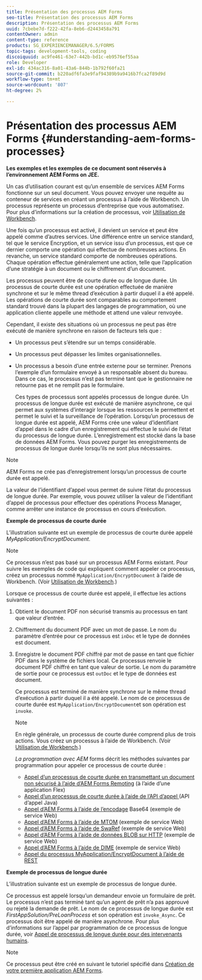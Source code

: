 ```yaml
---
title: Présentation des processus AEM Forms
seo-title: Présentation des processus AEM Forms
description: Présentation des processus AEM Forms
uuid: 7cbebe7d-f222-42fa-8eb6-d2443458a791
contentOwner: admin
content-type: reference
products: SG_EXPERIENCEMANAGER/6.5/FORMS
topic-tags: development-tools, coding
discoiquuid: ac9fe461-63e7-442b-bd1c-eb9576ef55aa
role: Developer
exl-id: 434ac316-8a01-43a6-844b-1b792f60fa21
source-git-commit: b220adf6fa3e9faf94389b9a9416b7fca2f89d9d
workflow-type: tm+mt
source-wordcount: '807'
ht-degree: 2%

---
```


# Présentation des processus AEM Forms {#understanding-aem-forms-processes}

**Les exemples et les exemples de ce document sont réservés à l’environnement AEM Forms on JEE.**

Un cas d’utilisation courant est qu’un ensemble de services AEM Forms fonctionne sur un seul document. Vous pouvez envoyer une requête au conteneur de services en créant un processus à l’aide de Workbench. Un processus représente un processus d’entreprise que vous automatisez. Pour plus d’informations sur la création de processus, voir [Utilisation de Workbench](https://www.adobe.com/go/learn_aemforms_workbench_63).

Une fois qu’un processus est activé, il devient un service et peut être appelé comme d’autres services. Une différence entre un service standard, tel que le service Encryption, et un service issu d’un processus, est que ce dernier comporte une opération qui effectue de nombreuses actions. En revanche, un service standard comporte de nombreuses opérations. Chaque opération effectue généralement une action, telle que l’application d’une stratégie à un document ou le chiffrement d’un document.

Les processus peuvent être de courte durée ou de longue durée. Un processus de courte durée est une opération effectuée de manière synchrone et sur le même thread d’exécution à partir duquel il a été appelé. Les opérations de courte durée sont comparables au comportement standard trouvé dans la plupart des langages de programmation, où une application cliente appelle une méthode et attend une valeur renvoyée.

Cependant, il existe des situations où un processus ne peut pas être exécuté de manière synchrone en raison de facteurs tels que :

* Un processus peut s’étendre sur un temps considérable.
* Un processus peut dépasser les limites organisationnelles.
* Un processus a besoin d’une entrée externe pour se terminer. Prenons l’exemple d’un formulaire envoyé à un responsable absent du bureau. Dans ce cas, le processus n’est pas terminé tant que le gestionnaire ne retourne pas et ne remplit pas le formulaire.

   Ces types de processus sont appelés processus de longue durée. Un processus de longue durée est exécuté de manière asynchrone, ce qui permet aux systèmes d’interagir lorsque les ressources le permettent et permet le suivi et la surveillance de l’opération. Lorsqu’un processus de longue durée est appelé, AEM Forms crée une valeur d’identifiant d’appel dans le cadre d’un enregistrement qui effectue le suivi de l’état du processus de longue durée. L’enregistrement est stocké dans la base de données AEM Forms. Vous pouvez purger les enregistrements de processus de longue durée lorsqu’ils ne sont plus nécessaires.

>[!NOTE]
>
>AEM Forms ne crée pas d’enregistrement lorsqu’un processus de courte durée est appelé.

La valeur de l’identifiant d’appel vous permet de suivre l’état du processus de longue durée. Par exemple, vous pouvez utiliser la valeur de l’identifiant d’appel de processus pour effectuer des opérations Process Manager, comme arrêter une instance de processus en cours d’exécution.

**Exemple de processus de courte durée**

L’illustration suivante est un exemple de processus de courte durée appelé *MyApplication/EncryptDocument*.

>[!NOTE]
>
>Ce processus n’est pas basé sur un processus AEM Forms existant. Pour suivre les exemples de code qui expliquent comment appeler ce processus, créez un processus nommé `MyApplication/EncryptDocument` à l’aide de Workbench. (Voir [Utilisation de Workbench](https://www.adobe.com/go/learn_aemforms_workbench_63).)

Lorsque ce processus de courte durée est appelé, il effectue les actions suivantes :

1. Obtient le document PDF non sécurisé transmis au processus en tant que valeur d’entrée.
1. Chiffrement du document PDF avec un mot de passe. Le nom du paramètre d’entrée pour ce processus est `inDoc` et le type de données est document.
1. Enregistre le document PDF chiffré par mot de passe en tant que fichier PDF dans le système de fichiers local. Ce processus renvoie le document PDF chiffré en tant que valeur de sortie. Le nom du paramètre de sortie pour ce processus est `outDoc` et le type de données est document.

   Ce processus est terminé de manière synchrone sur le même thread d’exécution à partir duquel il a été appelé. Le nom de ce processus de courte durée est `MyApplication/EncryptDocument`et son opération est `invoke`.

   >[!NOTE]
   >
   >En règle générale, un processus de courte durée comprend plus de trois actions. Vous créez un processus à l’aide de Workbench. (Voir [Utilisation de Workbench](https://www.adobe.com/go/learn_aemforms_workbench_63).)

   *La programmation avec AEM* forms décrit les méthodes suivantes par programmation pour appeler ce processus de courte durée :

   * [Appel d’un processus de courte durée en transmettant un document non sécurisé à l’aide d’AEM Forms Remoting](/help/forms/developing/invoking-aem-forms-using-remoting.md#invoking-a-short-lived-process-by-passing-an-unsecure-document-using-remoting)  (à l’aide d’une application Flex)
   * [Appel d’un processus de courte durée à l’aide de l’API d’appel ](/help/forms/developing/invoking-aem-forms-using-java.md#invoking-a-short-lived-process-using-the-invocation-api)  (API d’appel Java)
   * [Appel d’AEM Forms à l’aide de l’encodage](/help/forms/developing/invoking-aem-forms-using-web.md#invoking-aem-forms-using-base64-encoding)  Base64 (exemple de service Web)
   * [Appel d’AEM Forms à l’aide de MTOM](/help/forms/developing/invoking-aem-forms-using-web.md#invoking-aem-forms-using-mtom)  (exemple de service Web)
   * [Appel d’AEM Forms à l’aide de SwaRef](/help/forms/developing/invoking-aem-forms-using-web.md#invoking-aem-forms-using-swaref)  (exemple de service Web)
   * [Appel d’AEM Forms à l’aide de données BLOB sur HTTP](/help/forms/developing/invoking-aem-forms-using-web.md#invoking-aem-forms-using-blob-data-over-http)  (exemple de service Web)
   * [Appel d’AEM Forms à l’aide de DIME](/help/forms/developing/invoking-aem-forms-using-web.md#invoking-aem-forms-using-dime)  (exemple de service Web)
   * [Appel du processus MyApplication/EncryptDocument à l’aide de REST](/help/forms/developing/invoking-aem-forms-using-rest.md)

**Exemple de processus de longue durée**

L’illustration suivante est un exemple de processus de longue durée.

Ce processus est appelé lorsqu’un demandeur envoie un formulaire de prêt. Le processus n’est pas terminé tant qu’un agent de prêt n’a pas approuvé ou rejeté la demande de prêt. Le nom de ce processus de longue durée est *FirstAppSolution/PreLoanProcess* et son opération est `invoke_Async`. Ce processus doit être appelé de manière asynchrone. Pour plus d’informations sur l’appel par programmation de ce processus de longue durée, voir [Appel de processus de longue durée pour des intervenants humains](/help/forms/developing/invoking-human-centric-long-lived.md#invoking-human-centric-long-lived-processes).

>[!NOTE]
>
>Ce processus peut être créé en suivant le tutoriel spécifié dans [Création de votre première application AEM Forms](https://www.adobe.com/go/learn_aemforms_firstapp_ds_63).
